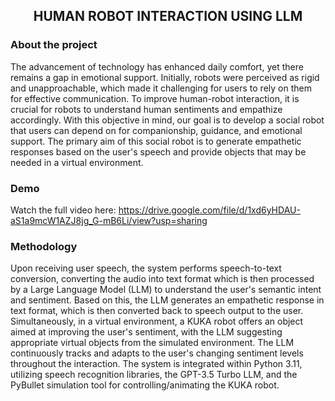 <p align="center">
  <h2 align="center">HUMAN ROBOT INTERACTION USING LLM</h2>
</p>

### About the project
The advancement of technology has enhanced daily comfort, yet there remains a gap in emotional support. Initially, robots were perceived as rigid and unapproachable, which made it challenging for users to rely on them for effective communication. To improve human-robot interaction, it is crucial for robots to understand human sentiments and empathize accordingly. With this objective in mind, our goal is to develop a social robot that users can depend on for companionship, guidance, and emotional support. The primary aim of this social robot is to generate empathetic responses based on the user's speech and provide objects that may be needed in a virtual environment.

### Demo
Watch the full video here: https://drive.google.com/file/d/1xd6yHDAU-aS1a9mcW1AZJ8jg_G-mB6Li/view?usp=sharing

### Methodology
Upon receiving user speech, the system performs speech-to-text conversion, converting the audio into text format which is then processed by a Large Language Model (LLM) to understand the user's semantic intent and sentiment. Based on this, the LLM generates an empathetic response in text format, which is then converted back to speech output to the user. Simultaneously, in a virtual environment, a KUKA robot offers an object aimed at improving the user's sentiment, with the LLM suggesting appropriate virtual objects from the simulated environment. The LLM continuously tracks and adapts to the user's changing sentiment levels throughout the interaction. The system is integrated within Python 3.11, utilizing speech recognition libraries, the GPT-3.5 Turbo LLM, and the PyBullet simulation tool for controlling/animating the KUKA robot.

